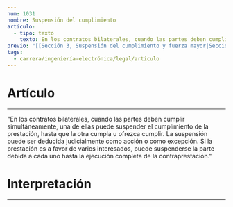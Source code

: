 ```yaml
---
num: 1031
nombre: Suspensión del cumplimiento
articulo:
  - tipo: texto
    texto: En los contratos bilaterales, cuando las partes deben cumplir simultáneamente, una de ellas puede suspender el cumplimiento de la prestación, hasta que la otra cumpla u ofrezca cumplir. La suspensión puede ser deducida judicialmente como acción o como excepción. Si la prestación es a favor de varios interesados, puede suspenderse la parte debida a cada uno hasta la ejecución completa de la contraprestación.
previo: "[[Sección 3, Suspensión del cumplimiento y fuerza mayor|Sección 3, Suspensión del cumplimiento y fuerza mayor]]"
tags:
  - carrera/ingeniería-electrónica/legal/articulo
---
```

# Artículo
---
"En los contratos bilaterales, cuando las partes deben cumplir simultáneamente, una de ellas puede suspender el cumplimiento de la prestación, hasta que la otra cumpla u ofrezca cumplir. La suspensión puede ser deducida judicialmente como acción o como excepción. Si la prestación es a favor de varios interesados, puede suspenderse la parte debida a cada uno hasta la ejecución completa de la contraprestación."

# Interpretación
---
